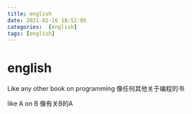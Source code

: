 ```yaml
---
title: english
date: 2021-02-16 18:52:05
categories:  [english]
tags: [english]
---
```



<!--more-->


# english


Like any other book on programming
像任何其他关于编程的书

like A on  B
像有关B的A


